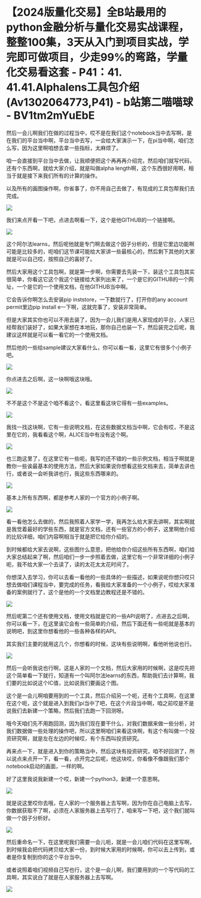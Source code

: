 # 【2024版量化交易】全B站最用的python金融分析与量化交易实战课程，整整100集，3天从入门到项目实战，学完即可做项目，少走99%的弯路，学量化交易看这套 - P41：41. 41.41.Alphalens工具包介绍(Av1302064773,P41) - b站第二喵喵球 - BV1tm2mYuEbE

然后一会儿啊我们在做的过程当中，哎不是在我们这个notebook当中去写啊，是在我们的平台当中啊，平台当中去写，一会给大家演示一下，在pi当中啊，咱们怎么写，因为这里啊咱想去拿一些指标，太麻烦了。

咱一会直接到平台当中去做，让我顺便把这个再再再介绍完，然后咱们就写代码，还有个东西啊，就给大家介绍，就是叫做alpha length啊，这个东西很好用啊，相当于就是接下来我们所有的计算的操作。

以及所有的画图操作啊，你省事了，你不用自己去做了，有现成的工具包帮我们去完成。

![](img/b651531817cde2f17bb252130bcbc94c_1.png)

我们来点开看一下吧，点进去啊看一下，这个是他GITHUB的一个链接啊。

![](img/b651531817cde2f17bb252130bcbc94c_3.png)

这个阿尔法learns，然后呢他就是专门啊去做这个因子分析的，但是它里边功能啊可能是比较多的，呃咱们这节课可能给大家讲一些最核心的，然后剩下其他的大家就是可以自己哎，按照自己的喜好了。

然后大家用这个工具包啊，就是第一步啊，你需要去先装一下，装这个工具包其实很简单，你看这它这个我这个链接给大家列出来了，一个是它的GITHUB的一个网址，一个是它的一个使用文档，在他GITHUB当中啊。

它会告诉你啊怎么去安装pip inststore，一下数就行了，打开你的any account permit里边pip install e一下啊，这就完事了，安装非常简单。

但是大家其实你也可以不用去装了，因为一会儿我们是用人家现成的平台，人家已经帮我们装好了，如果大家想在本地玩，那你自己也装一下，然后装完之后呢，我建议这样就是可以看一看它的一个使用文档。

然后他的一些给sample建议大家看什么，你可以看一看，这里它有很多个小例子吧。

![](img/b651531817cde2f17bb252130bcbc94c_5.png)

你点进去之后啊，这一块啊哦这块哦。

![](img/b651531817cde2f17bb252130bcbc94c_7.png)

不不是这个不是这个咱不看这个，看这里看这块它得有一些examples。

![](img/b651531817cde2f17bb252130bcbc94c_9.png)

我找一找这块啊，它有一些说明文档，在这些数据文档当中啊，它会有哎，不是这里在它的，我看看这个啊，ALICE当中有没有这个啊。



![](img/b651531817cde2f17bb252130bcbc94c_11.png)

也三跑这里了，在这里它有一些呃，我写的还不错的一些示例文档，相当于啊就是教你一些诶最基本的使用方法，然后大家如果说你想看这些文档来去，简单去讲也行，或者说一会听我讲也行，我这些东西哪来的。



![](img/b651531817cde2f17bb252130bcbc94c_13.png)

基本上所有东西啊，都是参考人家的一个官方的小例子啊。

![](img/b651531817cde2f17bb252130bcbc94c_15.png)

看一看他怎么去做的，然后我照着人家学一学，我再怎么给大家去讲啊，其实啊就是我觉着最好的学些东西，就是官方文档，还有一些官方的小例子，这里啊他介绍的比较详细，咱们内容啊相当于就是把它给你介绍的。

到时候都给大家去说啊，这些图什么意思，把他给你介绍这些所有东西啊，咱们给大家总结起来了啊，然后咱们一步一步照着去做，这里它有一个非常详细的小例子呃，我不给大家一个去读了，读的太花太太花时间了。

你想深入去学习，你可以去看一看他的一些具体的一些描述，如果说呢你想只哎只想去做咱们课程当中，要完成的任务，看我给大家准备的一个小例子，哎给大家准备的案例就行了，这个是他的一个文档里边教程还是不错的。



![](img/b651531817cde2f17bb252130bcbc94c_17.png)

然后呢第二个还有使用文档，使用文档就是它的一些API说明了，点进去之后啊，你可以看一下，在这里诶它会有一些简单的介绍，然后下面还有一些呃就是基本的说明吧，到这里你想看他的一些各种各样的API。

其实我们主要的就用这几个，你想看的时候，这块有些说明啊，看他听他说也行。

![](img/b651531817cde2f17bb252130bcbc94c_19.png)

然后一会听我说也行啊，这是人家的一个文档，然后大家用的时候啊，这是哎先把这个简单看一下就行，知道有一个叫阿尔法learns的东西，帮助我们去计算啊，我们要的比如说这个IC值，比如说我们要画这个图。

这个是一会儿啊咱要用到的一个工具，然后介绍另一个呃，还有个工具啊，在这里在这个呃，这个就是进入到我们pi当中了吧，在这个片段当中啊，咱之前哎是不是说我们去新建一个策略，然后我们去跑一下回测呀。

哦今天咱们先不用跑回测，因为我们现在要干什么，对我们数据来做一些分析，对我们数据做一些处理的操作吧，所以这里啊咱们来看这块啊，有这个有叫做一个投资研究啊，就是左在左边的时候哎，有个东西叫投资研究。

再来点一下，就是进入到你的策略当中，然后这块有投资研究，咱不好回测了，所以说点来点开一下，看一看，点开完之后呢，他这块哎，你看像不像跟我们那个notebook启动的画面，一样的啊。

好了这里我说我新建一个哎，新建一个python3，新建一个意思啊。

![](img/b651531817cde2f17bb252130bcbc94c_21.png)

就是说这里哎你去哦，在人家的一个服务器上去写啊，因为你在自己电脑上去写，你数据获取不了啊，必须在人家服务器上去写行了，咱来写一下吧，这个我们就叫做一个因子分析好。



![](img/b651531817cde2f17bb252130bcbc94c_23.png)

然后重命名一下，在这里呢我们需要一会儿呃，就是一会儿咱们代码在这里写啊，到时候我会把代码拷贝给大家一份，到时候大家用的时候啊，你可以去上传到，或者是你复制到你的这个平台当中。

或者说照着咱们视频自己写也行，这个是一会儿啊，我们要用到的一个写代码的工具啊，其实说白了就是在人家服务器上去写啊。



![](img/b651531817cde2f17bb252130bcbc94c_25.png)